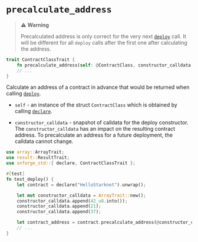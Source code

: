 # `precalculate_address`

> ⚠️ **Warning**
>
> Precalculated address is only correct for the very next [`deploy`](./deploy.md) call. It will be different for all `deploy` calls after the first one after calculating the address.


```rust
trait ContractClassTrait {
    fn precalculate_address(self: @ContractClass, constructor_calldata: @Array::<felt252>) -> ContractAddress;
    // ...
}
```
Calculate an address of a contract in advance that would be returned when calling [`deploy`](./deploy.md).

- `self` - an instance of the struct `ContractClass` which is obtained by calling [`declare`](./declare.md).

- `constructor_calldata` - snapshot of calldata for the deploy constructor. The `constructor_calldata` has an impact on the resulting contract address. To precalculate an address for a future deployment, the calldata cannot change.

```rust
use array::ArrayTrait;
use result::ResultTrait;
use snforge_std::{ declare, ContractClassTrait };

#[test]
fn test_deploy() {
    let contract = declare("HelloStarknet").unwrap();

    let mut constructor_calldata = ArrayTrait::new();
    constructor_calldata.append(42_u8.into());
    constructor_calldata.append(21);
    constructor_calldata.append(37);

    let contract_address = contract.precalculate_address(@constructor_calldata);
    // ...
}
```
